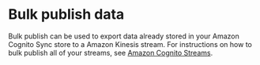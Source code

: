 # Bulk publish data<a name="bulk-publish-data"></a>

 Bulk publish can be used to export data already stored in your Amazon Cognito Sync store to a Amazon Kinesis stream\. For instructions on how to bulk publish all of your streams, see [Amazon Cognito Streams](cognito-streams.md)\. 
